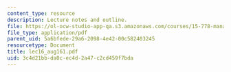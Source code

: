 ```yaml
---
content_type: resource
description: Lecture notes and outline.
file: https://ol-ocw-studio-app-qa.s3.amazonaws.com/courses/15-778-management-of-supply-networks-for-products-and-services-summer-2004/3c4d21bbda0cec4d2a47c2cd459f7bda_lec16_aug161.pdf
file_type: application/pdf
parent_uid: 5a6bfede-29a6-2098-4e42-00c582403245
resourcetype: Document
title: lec16_aug161.pdf
uid: 3c4d21bb-da0c-ec4d-2a47-c2cd459f7bda
---
```

